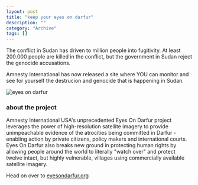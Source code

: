 ```yaml
--- 
layout: post 
title: "keep your eyes on darfur"
description: ""
category: "Archive"
tags: []
---  
```

<p>The conflict in Sudan has driven to million people into fugitivity. At least 200.000 people are killed in the conflict, but the government in Sudan reject the genocide accusations.</p>
<p>Amnesty International has now released a site where YOU can monitor and see for yourself the destrucion and genocide that is happening in Sudan.</p> <img src="http://cdn.umedia.no/img/eyesondarfur.jpg" alt="eyes on darfur" />
<h3>about the project</h3> <p>Amnesty International USA's unprecedented Eyes On Darfur project leverages the power of high-resolution satellite imagery to provide unimpeachable evidence of the atrocities being committed in Darfur - enabling action by private citizens, policy makers and international courts. Eyes On Darfur also breaks new ground in protecting human rights by allowing people around the world to literally "watch over" and protect twelve intact, but highly vulnerable, villages using commercially available satellite imagery.</p> <p>Head on over to <a href="tp://www.eyesondarfur.org">eyesondarfur.org</a> <br/></p>